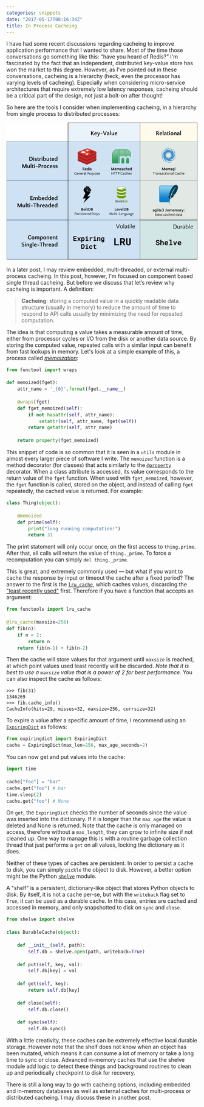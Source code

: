 ```yaml
---
categories: snippets
date: "2017-05-17T08:16:34Z"
title: In Process Cacheing
---
```


I have had some recent discussions regarding cacheing to improve application performance that I wanted to share. Most of the time those conversations go something like this: &ldquo;have you heard of Redis?&rdquo; I'm fascinated by the fact that an independent, distributed key-value store has won the market to this degree. However, as I've pointed out in these conversations, cacheing is a hierarchy (heck, even the processor has varying levels of cacheing). Especially when considering micro-service architectures that require extremely low latency responses, cacheing should be a critical part of the design, not just a bolt-on after thought!

So here are the tools I consider when implementing cacheing, in a hierarchy from single process to distributed processes:

[![Cacheing Hierarchy](/images/2017-05-17-cacheing-hierarchy.png)](/images/2017-05-17-cacheing-hierarchy.png)

In a later post, I may review embedded, multi-threaded, or external multi-process cacheing. In this post, however, I'm focused on component based single thread cacheing. But before we discuss that let&rsquo;s review why cacheing is important. A definition:

> **Cacheing**: storing a computed value in a quickly readable data structure (usually in memory) to reduce the amount of time to respond to API calls usually by minimizing the need for repeated computation.

The idea is that computing a value takes a measurable amount of time, either from processor cycles or I/O from the disk or another data source. By storing the computed value, repeated calls with a similar input can benefit from fast lookups in memory. Let's look at a simple example of this, a process called [_memoization_](https://en.wikipedia.org/wiki/Memoization):

```python
from functool import wraps

def memoized(fget):
    attr_name = '_{0}'.format(fget.__name__)

    @wraps(fget)
    def fget_memoized(self):
        if not hasattr(self, attr_name):
            setattr(self, attr_name, fget(self))
        return getattr(self, attr_name)

    return property(fget_memoized)
```

This snippet of code is so common that it is seen in a `utils` module in almost every larger piece of software I write. The `memoized` function is a method decorator (for classes) that acts similarly to the [`@property`](https://docs.python.org/3/library/functions.html#property) decorator. When a class attribute is accessed, its value corresponds to the return value of the `fget` function. When used with `fget_memoized`, however, the `fget` function is called, stored on the object, and instead of calling `fget` repeatedly, the cached value is returned. For example:

```python
class Thing(object):

    @memoized
    def prime(self):
        print("long running computation!")
        return 31
```

The print statement will only occur once, on the first access to `thing.prime`. After that, all calls will return the value of `thing._prime`. To force a recomputation you can simply `del thing._prime`.

This is great, and extremely commonly used &mdash; but what if you want to cache the response by input or timeout the cache after a fixed period? The answer to the first is the [`lru_cache`](https://docs.python.org/3/library/functools.html#functools.lru_cache), which caches values, discarding the ["least recently used"](https://en.wikipedia.org/wiki/Cache_replacement_policies#Least_Recently_Used_.28LRU.29) first. Therefore if you have a function that accepts an argument:

```python
from functools import lru_cache

@lru_cache(maxsize=256)
def fib(n):
    if n < 2:
        return n
    return fib(n-1) + fib(n-2)
```

Then the cache will store values for that argument until `maxsize` is reached, at which point values used least recently will be discarded. _Note that it is best to use a `maxsize` value that is a power of 2 for best performance._ You can also inspect the cache as follows:

```
>>> fib(31)
1346269
>>> fib.cache_info()
CacheInfo(hits=29, misses=32, maxsize=256, currsize=32)
```

To expire a value after a specific amount of time, I recommend using an [`ExpiringDict`](https://pypi.python.org/pypi/expiringdict) as follows:

```python
from expiringdict import ExpiringDict
cache = ExpiringDict(max_len=256, max_age_seconds=2)
```

You can now get and put values into the cache:

```python
import time

cache["foo"] = "bar"
cache.get("foo") # bar
time.sleep(2)
cache.get("foo") # None
```

On `get`, the `ExpiringDict` checks the number of seconds since the value was inserted into the dictionary. If it is longer than the `max_age` the value is deleted and None is returned. Note that the cache is only managed on access, therefore without a `max_length`, they can grow to infinite size if not cleaned up. One way to manage this is with a routine garbage collection thread that just performs a `get` on all values, locking the dictionary as it does.

Neither of these types of caches are persistent. In order to persist a cache to disk, you can simply `pickle` the object to disk. However, a better option might be the Python [`shelve`](https://docs.python.org/3/library/shelve.html) module.

A "shelf" is a persistent, dictionary-like object that stores Python objects to disk. By itself, it is not a cache per-se, but with the `writeback` flag set to `True`, it can be used as a durable cache. In this case, entries are cached and accessed in memory, and only snapshotted to disk on `sync` and `close`.

```python
from shelve import shelve

class DurableCache(object):

    def __init__(self, path):
        self.db = shelve.open(path, writeback=True)

    def put(self, key, val):
        self.db[key] = val

    def get(self, key):
        return self.db[key]

    def close(self):
        self.db.close()

    def sync(self):
        self.db.sync()
```

With a little creativity, these caches can be extremely effective local durable storage. However note that the shelf does not know when an object has been mutated, which means it can consume a lot of memory or take a long time to sync or close. Advanced in-memory caches that use the shelve module add logic to detect these things and background routines to clean up and periodically checkpoint to disk for recovery.

There is still a long way to go with cacheing options, including embedded and in-memory databases as well as external caches for multi-process or distributed cacheing. I may discuss these in another post.
